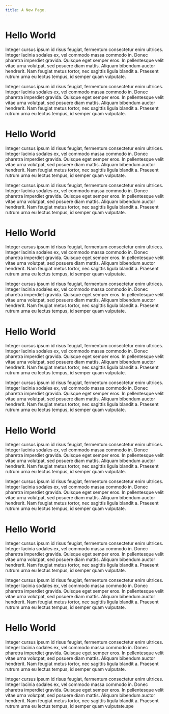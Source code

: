 ```yaml
---
title: A New Page.
---
```


# Hello World

Integer cursus ipsum id risus feugiat, fermentum consectetur enim ultrices. Integer lacinia sodales ex, vel commodo massa commodo in. Donec pharetra imperdiet gravida. Quisque eget semper eros. In pellentesque velit vitae urna volutpat, sed posuere diam mattis. Aliquam bibendum auctor hendrerit. Nam feugiat metus tortor, nec sagittis ligula blandit a. Praesent rutrum urna eu lectus tempus, id semper quam vulputate.

Integer cursus ipsum id risus feugiat, fermentum consectetur enim ultrices. Integer lacinia sodales ex, vel commodo massa commodo in. Donec pharetra imperdiet gravida. Quisque eget semper eros. In pellentesque velit vitae urna volutpat, sed posuere diam mattis. Aliquam bibendum auctor hendrerit. Nam feugiat metus tortor, nec sagittis ligula blandit a. Praesent rutrum urna eu lectus tempus, id semper quam vulputate.

# Hello World

Integer cursus ipsum id risus feugiat, fermentum consectetur enim ultrices. Integer lacinia sodales ex, vel commodo massa commodo in. Donec pharetra imperdiet gravida. Quisque eget semper eros. In pellentesque velit vitae urna volutpat, sed posuere diam mattis. Aliquam bibendum auctor hendrerit. Nam feugiat metus tortor, nec sagittis ligula blandit a. Praesent rutrum urna eu lectus tempus, id semper quam vulputate.

Integer cursus ipsum id risus feugiat, fermentum consectetur enim ultrices. Integer lacinia sodales ex, vel commodo massa commodo in. Donec pharetra imperdiet gravida. Quisque eget semper eros. In pellentesque velit vitae urna volutpat, sed posuere diam mattis. Aliquam bibendum auctor hendrerit. Nam feugiat metus tortor, nec sagittis ligula blandit a. Praesent rutrum urna eu lectus tempus, id semper quam vulputate.

# Hello World

Integer cursus ipsum id risus feugiat, fermentum consectetur enim ultrices. Integer lacinia sodales ex, vel commodo massa commodo in. Donec pharetra imperdiet gravida. Quisque eget semper eros. In pellentesque velit vitae urna volutpat, sed posuere diam mattis. Aliquam bibendum auctor hendrerit. Nam feugiat metus tortor, nec sagittis ligula blandit a. Praesent rutrum urna eu lectus tempus, id semper quam vulputate.

Integer cursus ipsum id risus feugiat, fermentum consectetur enim ultrices. Integer lacinia sodales ex, vel commodo massa commodo in. Donec pharetra imperdiet gravida. Quisque eget semper eros. In pellentesque velit vitae urna volutpat, sed posuere diam mattis. Aliquam bibendum auctor hendrerit. Nam feugiat metus tortor, nec sagittis ligula blandit a. Praesent rutrum urna eu lectus tempus, id semper quam vulputate.

# Hello World

Integer cursus ipsum id risus feugiat, fermentum consectetur enim ultrices. Integer lacinia sodales ex, vel commodo massa commodo in. Donec pharetra imperdiet gravida. Quisque eget semper eros. In pellentesque velit vitae urna volutpat, sed posuere diam mattis. Aliquam bibendum auctor hendrerit. Nam feugiat metus tortor, nec sagittis ligula blandit a. Praesent rutrum urna eu lectus tempus, id semper quam vulputate.

Integer cursus ipsum id risus feugiat, fermentum consectetur enim ultrices. Integer lacinia sodales ex, vel commodo massa commodo in. Donec pharetra imperdiet gravida. Quisque eget semper eros. In pellentesque velit vitae urna volutpat, sed posuere diam mattis. Aliquam bibendum auctor hendrerit. Nam feugiat metus tortor, nec sagittis ligula blandit a. Praesent rutrum urna eu lectus tempus, id semper quam vulputate.

# Hello World

Integer cursus ipsum id risus feugiat, fermentum consectetur enim ultrices. Integer lacinia sodales ex, vel commodo massa commodo in. Donec pharetra imperdiet gravida. Quisque eget semper eros. In pellentesque velit vitae urna volutpat, sed posuere diam mattis. Aliquam bibendum auctor hendrerit. Nam feugiat metus tortor, nec sagittis ligula blandit a. Praesent rutrum urna eu lectus tempus, id semper quam vulputate.

Integer cursus ipsum id risus feugiat, fermentum consectetur enim ultrices. Integer lacinia sodales ex, vel commodo massa commodo in. Donec pharetra imperdiet gravida. Quisque eget semper eros. In pellentesque velit vitae urna volutpat, sed posuere diam mattis. Aliquam bibendum auctor hendrerit. Nam feugiat metus tortor, nec sagittis ligula blandit a. Praesent rutrum urna eu lectus tempus, id semper quam vulputate.

# Hello World

Integer cursus ipsum id risus feugiat, fermentum consectetur enim ultrices. Integer lacinia sodales ex, vel commodo massa commodo in. Donec pharetra imperdiet gravida. Quisque eget semper eros. In pellentesque velit vitae urna volutpat, sed posuere diam mattis. Aliquam bibendum auctor hendrerit. Nam feugiat metus tortor, nec sagittis ligula blandit a. Praesent rutrum urna eu lectus tempus, id semper quam vulputate.

Integer cursus ipsum id risus feugiat, fermentum consectetur enim ultrices. Integer lacinia sodales ex, vel commodo massa commodo in. Donec pharetra imperdiet gravida. Quisque eget semper eros. In pellentesque velit vitae urna volutpat, sed posuere diam mattis. Aliquam bibendum auctor hendrerit. Nam feugiat metus tortor, nec sagittis ligula blandit a. Praesent rutrum urna eu lectus tempus, id semper quam vulputate.

# Hello World

Integer cursus ipsum id risus feugiat, fermentum consectetur enim ultrices. Integer lacinia sodales ex, vel commodo massa commodo in. Donec pharetra imperdiet gravida. Quisque eget semper eros. In pellentesque velit vitae urna volutpat, sed posuere diam mattis. Aliquam bibendum auctor hendrerit. Nam feugiat metus tortor, nec sagittis ligula blandit a. Praesent rutrum urna eu lectus tempus, id semper quam vulputate.

Integer cursus ipsum id risus feugiat, fermentum consectetur enim ultrices. Integer lacinia sodales ex, vel commodo massa commodo in. Donec pharetra imperdiet gravida. Quisque eget semper eros. In pellentesque velit vitae urna volutpat, sed posuere diam mattis. Aliquam bibendum auctor hendrerit. Nam feugiat metus tortor, nec sagittis ligula blandit a. Praesent rutrum urna eu lectus tempus, id semper quam vulputate.spe